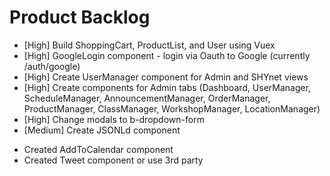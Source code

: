 # Product Backlog
* [High] Build ShoppingCart, ProductList, and User using Vuex
* [High] GoogleLogin component - login via Oauth to Google (currently /auth/google)
* [High] Create UserManager component for Admin and SHYnet views
* [High] Create components for Admin tabs (Dashboard, UserManager, ScheduleManager, AnnouncementManager, OrderManager, ProductManager, ClassManager, WorkshopManager, LocationManager)
* [High] Change modals to b-dropdown-form
* [Medium] Create JSONLd component

<a name="1.0.0"></a>
* Created AddToCalendar component
* Created Tweet component or use 3rd party